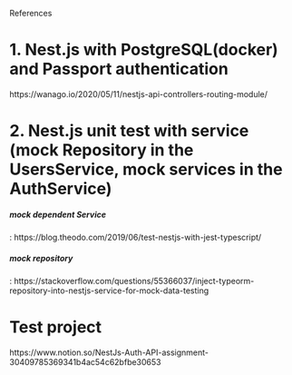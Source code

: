 References

<h1> 1. Nest.js with PostgreSQL(docker) and Passport authentication</h1>
https://wanago.io/2020/05/11/nestjs-api-controllers-routing-module/

<h1> 2. Nest.js unit test with service (mock Repository in the UsersService, mock services in the AuthService)</h1>

<h5>mock dependent Service</h5> : https://blog.theodo.com/2019/06/test-nestjs-with-jest-typescript/

<h5>mock repository</h5> : https://stackoverflow.com/questions/55366037/inject-typeorm-repository-into-nestjs-service-for-mock-data-testing

<h1>Test project</h1>
https://www.notion.so/NestJs-Auth-API-assignment-30409785369341b4ac54c62bfbe30653
